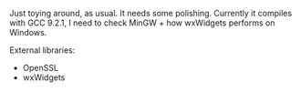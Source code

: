 Just toying around, as usual. It needs some polishing. Currently it compiles with GCC 9.2.1, I need to check MinGW + how wxWidgets performs on Windows.

External libraries:
- OpenSSL
- wxWidgets